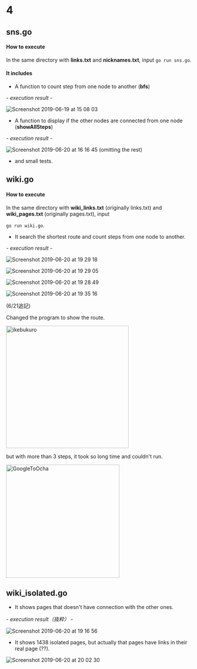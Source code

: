 # 4

## sns.go
#### How to execute
In the same directory with **links.txt** and **nicknames.txt**, input `go run sns.go`.

#### It includes 
- A function to count step from one node to another (**bfs**)

_- execution result -_

![Screenshot 2019-06-19 at 15 08 03](https://user-images.githubusercontent.com/34668695/59740801-1e2bf580-92a4-11e9-9b4b-29db68e23d16.png)

- A function to display if the other nodes are connected from one node (**showAllSteps**)

_- execution result -_

![Screenshot 2019-06-20 at 16 16 45](https://user-images.githubusercontent.com/34668695/59828873-e93ca300-9376-11e9-829a-0523f70327e2.png)
(omitting the rest)

- and small tests.
  
## wiki.go
#### How to execute
In the same directory with **wiki_links.txt** (originally links.txt) and **wiki_pages.txt** (originally pages.txt), input

`go run wiki.go`.

 - It search the shortest route and count steps from one node to another.
 
_- execution result -_

![Screenshot 2019-06-20 at 19 29 18](https://user-images.githubusercontent.com/34668695/59843814-498e0d80-9394-11e9-8326-cd8c987dec42.png)

![Screenshot 2019-06-20 at 19 29 05](https://user-images.githubusercontent.com/34668695/59843815-4a26a400-9394-11e9-85b9-ef4e437fd2b9.png)

![Screenshot 2019-06-20 at 19 28 49](https://user-images.githubusercontent.com/34668695/59843816-4a26a400-9394-11e9-927d-2fa76d4eb1a3.png)

![Screenshot 2019-06-20 at 19 35 16](https://user-images.githubusercontent.com/34668695/59844190-30d22780-9395-11e9-9422-295e16f92366.png)

(6/21追記)

Changed the program to show the route.

<img width="333" alt="ikebukuro" src="https://user-images.githubusercontent.com/34668695/59896275-e9927800-9422-11e9-8831-5a0347643491.png">

but with more than 3 steps, it took so long time and couldn't run.

<img width="308" alt="GoogleToOcha" src="https://user-images.githubusercontent.com/34668695/59896328-1d6d9d80-9423-11e9-8569-4acba9721150.png">

## wiki_isolated.go
- It shows pages that doesn't have connection with the other ones.

_- execution result（抜粋） -_

![Screenshot 2019-06-20 at 19 16 56](https://user-images.githubusercontent.com/34668695/59844363-afc76000-9395-11e9-89e0-4e9a9d26f641.png)

- It shows 1438 isolated pages, but actually that pages have links in their real page (??).

![Screenshot 2019-06-20 at 20 02 30](https://user-images.githubusercontent.com/34668695/59844636-5e6ba080-9396-11e9-8f5c-4b69f1001e89.png)

